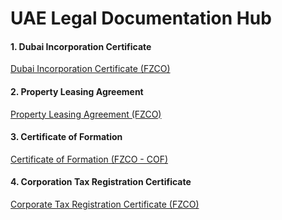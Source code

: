 # UAE Legal Documentation Hub

#### 1. Dubai Incorporation Certificate

[Dubai Incorporation Certificate (FZCO)](https://drive.google.com/file/d/1YkQfqiLrxPxoDK0N3QIf8bg-ZKSgmEJO/view?usp=drive_link)

#### 2. Property Leasing Agreement

[Property Leasing Agreement (FZCO)](https://drive.google.com/file/d/1d9hToZ7XAgMBSCEQRrbVIV0c-2-7vt39/view?usp=drive_link)

#### 3. Certificate of Formation

[Certificate of Formation (FZCO - COF)](https://drive.google.com/file/d/1HAye3mwyn4KKTEQilSZJFhAqMn0ZvTQd/view?usp=sharing)

#### 4. Corporation Tax Registration Certificate

[Corporate Tax Registration Certificate (FZCO)](https://drive.google.com/file/d/1NtWcccoChBmEItO_uMJYPxYuBJektsE2/view?usp=drive_link)

